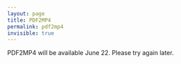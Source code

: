 ```yaml
---
layout: page
title: PDF2MP4
permalink: pdf2mp4
invisible: true
---
```


PDF2MP4 will be available June 22. Please try again later.
